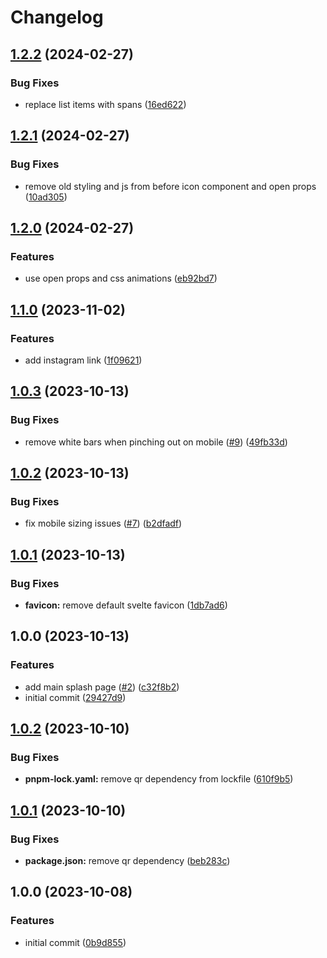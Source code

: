 # Changelog

## [1.2.2](https://github.com/gyoge0/gyoge-com/compare/v1.2.1...v1.2.2) (2024-02-27)


### Bug Fixes

* replace list items with spans ([16ed622](https://github.com/gyoge0/gyoge-com/commit/16ed6225e9f068ef4225472eb8f3c3d182b554b1))

## [1.2.1](https://github.com/gyoge0/gyoge-com/compare/v1.2.0...v1.2.1) (2024-02-27)


### Bug Fixes

* remove old styling and js from before icon component and open props ([10ad305](https://github.com/gyoge0/gyoge-com/commit/10ad305f273f7d1c7d07c57c883b1e3f225a55c5))

## [1.2.0](https://github.com/gyoge0/gyoge-com/compare/v1.1.0...v1.2.0) (2024-02-27)


### Features

* use open props and css animations ([eb92bd7](https://github.com/gyoge0/gyoge-com/commit/eb92bd7f2dfe96512b739b5ba92e119ccf721f36))

## [1.1.0](https://github.com/gyoge0/gyoge-com/compare/v1.0.3...v1.1.0) (2023-11-02)


### Features

* add instagram link ([1f09621](https://github.com/gyoge0/gyoge-com/commit/1f096218d8f80fdbf68dae72f6c9c567d959497d))

## [1.0.3](https://github.com/gyoge0/gyoge-com/compare/v1.0.2...v1.0.3) (2023-10-13)


### Bug Fixes

* remove white bars when pinching out on mobile ([#9](https://github.com/gyoge0/gyoge-com/issues/9)) ([49fb33d](https://github.com/gyoge0/gyoge-com/commit/49fb33d70d623ac08a14ab522a83175842615fe1))

## [1.0.2](https://github.com/gyoge0/gyoge-com/compare/v1.0.1...v1.0.2) (2023-10-13)


### Bug Fixes

* fix mobile sizing issues ([#7](https://github.com/gyoge0/gyoge-com/issues/7)) ([b2dfadf](https://github.com/gyoge0/gyoge-com/commit/b2dfadfa60f2e850faeaecce7ef19d0a74f7bb1d))

## [1.0.1](https://github.com/gyoge0/gyoge-com/compare/v1.0.0...v1.0.1) (2023-10-13)


### Bug Fixes

* **favicon:** remove default svelte favicon ([1db7ad6](https://github.com/gyoge0/gyoge-com/commit/1db7ad673a29405def9be15368681c98bfad16e3))

## 1.0.0 (2023-10-13)


### Features

* add main splash page ([#2](https://github.com/gyoge0/gyoge-com/issues/2)) ([c32f8b2](https://github.com/gyoge0/gyoge-com/commit/c32f8b20dc83edd5059fa8886fae55f2736486ed))
* initial commit ([29427d9](https://github.com/gyoge0/gyoge-com/commit/29427d997e2dfab6ffad90539c7a2fdbdff22fd8))

## [1.0.2](https://github.com/gyoge0/sveltekit-static-template-ghpages/compare/v1.0.1...v1.0.2) (2023-10-10)


### Bug Fixes

* **pnpm-lock.yaml:** remove qr dependency from lockfile ([610f9b5](https://github.com/gyoge0/sveltekit-static-template-ghpages/commit/610f9b5a817ee409c0ec07f4c6580809d12fb0c1))

## [1.0.1](https://github.com/gyoge0/sveltekit-static-template-ghpages/compare/v1.0.0...v1.0.1) (2023-10-10)


### Bug Fixes

* **package.json:** remove qr dependency ([beb283c](https://github.com/gyoge0/sveltekit-static-template-ghpages/commit/beb283c0af0f09a4ed9f4752ca474085814d9a69))

## 1.0.0 (2023-10-08)


### Features

* initial commit ([0b9d855](https://github.com/gyoge0/sveltekit-static-template-ghpages/commit/0b9d85579201b2972d7ca34ed7ccd530fa44f72f))
